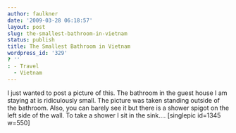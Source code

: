 ```yaml
---
author: faulkner
date: '2009-03-28 06:18:57'
layout: post
slug: the-smallest-bathroom-in-vietnam
status: publish
title: The Smallest Bathroom in Vietnam
wordpress_id: '329'
? ''
: - Travel
  - Vietnam
---
```


I just wanted to post a picture of this. The bathroom in the guest house I am
staying at is ridiculously small. The picture was taken standing outside of
the bathroom. Also, you can barely see it but there is a shower spigot on the
left side of the wall. To take a shower I sit in the sink.... [singlepic
id=1345 w=550]

